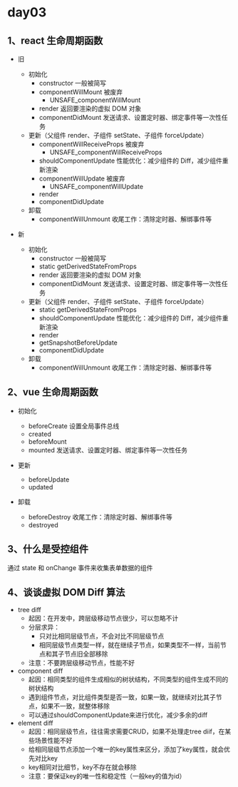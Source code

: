 # day03

## 1、react 生命周期函数

- 旧

  - 初始化
    - constructor 一般被简写
    - componentWillMount 被废弃
      - UNSAFE_componentWillMount
    - render 返回要渲染的虚拟 DOM 对象
    - componentDidMount 发送请求、设置定时器、绑定事件等一次性任务
  - 更新（父组件 render、子组件 setState、子组件 forceUpdate）
    - componentWillReceiveProps 被废弃
      - UNSAFE_componentWillReceiveProps
    - shouldComponentUpdate 性能优化：减少组件的 Diff，减少组件重新渲染
    - componentWillUpdate 被废弃
      - UNSAFE_componentWillUpdate
    - render
    - componentDidUpdate
  - 卸载
    - componentWillUnmount 收尾工作：清除定时器、解绑事件等

- 新
  - 初始化
    - constructor 一般被简写
    - static getDerivedStateFromProps
    - render 返回要渲染的虚拟 DOM 对象
    - componentDidMount 发送请求、设置定时器、绑定事件等一次性任务
  - 更新（父组件 render、子组件 setState、子组件 forceUpdate）
    - static getDerivedStateFromProps
    - shouldComponentUpdate 性能优化：减少组件的 Diff，减少组件重新渲染
    - render
    - getSnapshotBeforeUpdate
    - componentDidUpdate
  - 卸载
    - componentWillUnmount 收尾工作：清除定时器、解绑事件等

## 2、vue 生命周期函数

- 初始化

  - beforeCreate 设置全局事件总线
  - created
  - beforeMount
  - mounted 发送请求、设置定时器、绑定事件等一次性任务

- 更新

  - beforeUpdate
  - updated

- 卸载
  - beforeDestroy 收尾工作：清除定时器、解绑事件等
  - destroyed

## 3、什么是受控组件

通过 state 和 onChange 事件来收集表单数据的组件

## 4、谈谈虚拟 DOM Diff 算法

- tree diff
  - 起因：在开发中，跨层级移动节点很少，可以忽略不计
  - 分层求异：
    - 只对比相同层级节点，不会对比不同层级节点
    - 相同层级节点类型一样，就在继续子节点，如果类型不一样，当前节点和其子节点旧全部移除
  - 注意：不要跨层级移动节点，性能不好  
- component diff
  - 起因：相同类型的组件生成相似的树状结构，不同类型的组件生成不同的树状结构
  - 遇到组件节点，对比组件类型是否一致，如果一致，就继续对比其子节点，如果不一致，就整体移除
  - 可以通过shouldComponentUpdate来进行优化，减少多余的diff
- element diff
  - 起因：相同层级节点，往往需求需要CRUD，如果不处理走tree diif，在某些场景性能不好
  - 给相同层级节点添加一个唯一的key属性来区分，添加了key属性，就会优先对比key
  - key相同对比细节，key不存在就会移除
  - 注意：要保证key的唯一性和稳定性（一般key的值为id）